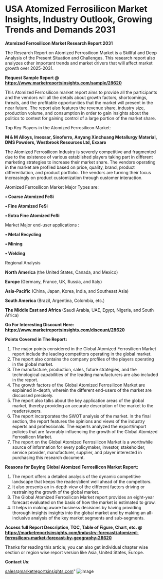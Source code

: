# USA Atomized Ferrosilicon Market Insights, Industry Outlook, Growing Trends and Demands 2031

<strong>Atomized Ferrosilicon Market Research Report 2031</strong>

The Research Report on Atomized Ferrosilicon Market is a Skillful and Deep Analysis of the Present Situation and Challenges. This research report also analyzes other important trends and market drivers that will affect market growth over 2025-2031.

<strong>Request Sample Report @ <a href=https://www.marketreportsinsights.com/sample/28620>https://www.marketreportsinsights.com/sample/28620</a></strong>

This Atomized Ferrosilicon market report aims to provide all the participants and the vendors will all the details about growth factors, shortcomings, threats, and the profitable opportunities that the market will present in the near future. The report also features the revenue share, industry size, production volume, and consumption in order to gain insights about the politics to contest for gaining control of a large portion of the market share.

Top Key Players in the Atomized Ferrosilicon Market:

<strong>M & M Alloys, Imexsar, Sinoferro, Anyang Xinchuang Metallurgy Material, DMS Powders, Westbrook Resources Ltd, Exxaro</strong>

The Atomized Ferrosilicon Industry is severely competitive and fragmented due to the existence of various established players taking part in different marketing strategies to increase their market share. The vendors operating in the market are profiled based on price, quality, brand, product differentiation, and product portfolio. The vendors are turning their focus increasingly on product customization through customer interaction.

Atomized Ferrosilicon Market Major Types are:

<strong>• Coarse Atomized FeSi

• Fine Atomized FeSi

• Extra Fine Atomized FeSi</strong>

Market Major end-user applications :

<strong>• Metal Recycling

• Mining

• Welding</strong>

Regional Analysis

</u><strong><b>North America</b></strong> (the United States, Canada, and Mexico)

<strong><b>Europe </b></strong>(Germany, France, UK, Russia, and Italy)

<strong><b>Asia-Pacific</b></strong> (China, Japan, Korea, India, and Southeast Asia)

<strong><b>South America</b></strong> (Brazil, Argentina, Colombia, etc.)

<strong><b>The Middle East and Africa</b></strong> (Saudi Arabia, UAE, Egypt, Nigeria, and South Africa)

<strong>Go For Interesting Discount Here: <a href=https://www.marketreportsinsights.com/discount/28620>https://www.marketreportsinsights.com/discount/28620</a></strong>

<strong>Points Covered in The Report:</strong>
<ol>
  <li>The major points considered in the Global Atomized Ferrosilicon Market report include the leading competitors operating in the global market.</li>
  <li>The report also contains the company profiles of the players operating in the global market.</li>
  <li>The manufacture, production, sales, future strategies, and the technological capabilities of the leading manufacturers are also included in the report.</li>
  <li>The growth factors of the Global Atomized Ferrosilicon Market are explained in-depth, wherein the different end-users of the market are discussed precisely.</li>
  <li>The report also talks about the key application areas of the global market, thereby providing an accurate description of the market to the readers/users.</li>
  <li>The report incorporates the SWOT analysis of the market. In the final section, the report features the opinions and views of the industry experts and professionals. The experts analyzed the export/import policies that are favorably influencing the growth of the Global Atomized Ferrosilicon Market.</li>
  <li>The report on the Global Atomized Ferrosilicon Market is a worthwhile source of information for every policymaker, investor, stakeholder, service provider, manufacturer, supplier, and player interested in purchasing this research document.</li>
</ol>
<strong>Reasons for Buying Global Atomized Ferrosilicon Market Report:</strong>

<ol>
  <li>The report offers a detailed analysis of the dynamic competitive landscape that keeps the reader/client well ahead of the competitors.</li>
  <li>It also presents an in-depth view of the different factors driving or restraining the growth of the global market.</li>
  <li>The Global Atomized Ferrosilicon Market report provides an eight-year forecast evaluated on the basis of how the market is estimated to grow.</li>
  <li>It helps in making aware business decisions by having providing thorough insights insights into the global market and by making an all-inclusive analysis of the key market segments and sub-segments.</li>
</ol>
<strong>Access full Report Description, TOC, Table of Figure, Chart, etc. @ <a href=https://marketreportsinsights.com/industry-forecast/atomized-ferrosilicon-market-forecast-by-geography-28620>https://marketreportsinsights.com/industry-forecast/atomized-ferrosilicon-market-forecast-by-geography-28620</a></strong>


Thanks for reading this article; you can also get individual chapter wise section or region wise report version like Asia, United States, Europe.

<strong>Contact Us:</strong>

sales@marketreportsinsights.com"
![image](https://github.com/user-attachments/assets/eb3d70c9-194e-47ad-8cc1-0912ca894f08)
